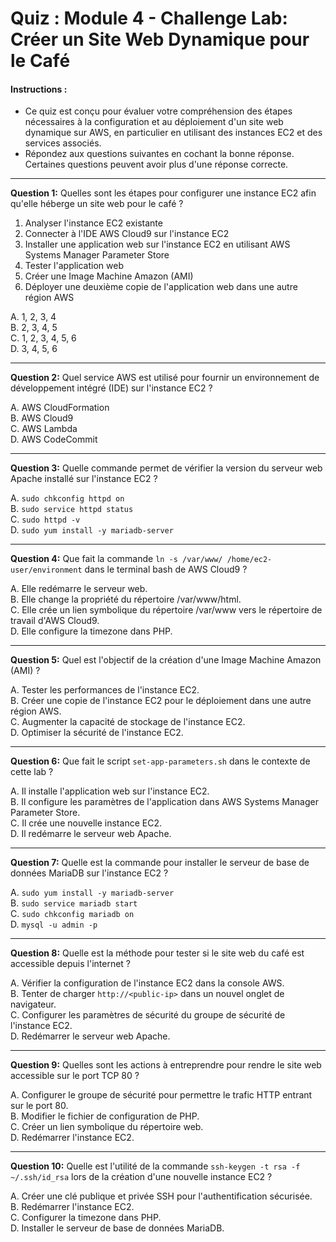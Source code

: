 # Quiz : Module 4 - Challenge Lab: Créer un Site Web Dynamique pour le Café

#### Instructions :
- Ce quiz est conçu pour évaluer votre compréhension des étapes nécessaires à la configuration et au déploiement d'un site web dynamique sur AWS, en particulier en utilisant des instances EC2 et des services associés.
- Répondez aux questions suivantes en cochant la bonne réponse. Certaines questions peuvent avoir plus d'une réponse correcte.

---

**Question 1:** Quelles sont les étapes pour configurer une instance EC2 afin qu'elle héberge un site web pour le café ?

1. Analyser l'instance EC2 existante
2. Connecter à l'IDE AWS Cloud9 sur l'instance EC2
3. Installer une application web sur l'instance EC2 en utilisant AWS Systems Manager Parameter Store
4. Tester l'application web
5. Créer une Image Machine Amazon (AMI)
6. Déployer une deuxième copie de l'application web dans une autre région AWS

A. 1, 2, 3, 4  
B. 2, 3, 4, 5  
C. 1, 2, 3, 4, 5, 6  
D. 3, 4, 5, 6  

---

**Question 2:** Quel service AWS est utilisé pour fournir un environnement de développement intégré (IDE) sur l'instance EC2 ?

A. AWS CloudFormation  
B. AWS Cloud9  
C. AWS Lambda  
D. AWS CodeCommit  

---

**Question 3:** Quelle commande permet de vérifier la version du serveur web Apache installé sur l'instance EC2 ?

A. `sudo chkconfig httpd on`  
B. `sudo service httpd status`  
C. `sudo httpd -v`  
D. `sudo yum install -y mariadb-server`  

---

**Question 4:** Que fait la commande `ln -s /var/www/ /home/ec2-user/environment` dans le terminal bash de AWS Cloud9 ?

A. Elle redémarre le serveur web.  
B. Elle change la propriété du répertoire /var/www/html.  
C. Elle crée un lien symbolique du répertoire /var/www vers le répertoire de travail d'AWS Cloud9.  
D. Elle configure la timezone dans PHP.  

---

**Question 5:** Quel est l'objectif de la création d'une Image Machine Amazon (AMI) ?

A. Tester les performances de l'instance EC2.  
B. Créer une copie de l'instance EC2 pour le déploiement dans une autre région AWS.  
C. Augmenter la capacité de stockage de l'instance EC2.  
D. Optimiser la sécurité de l'instance EC2.  

---

**Question 6:** Que fait le script `set-app-parameters.sh` dans le contexte de cette lab ?

A. Il installe l'application web sur l'instance EC2.  
B. Il configure les paramètres de l'application dans AWS Systems Manager Parameter Store.  
C. Il crée une nouvelle instance EC2.  
D. Il redémarre le serveur web Apache.  

---

**Question 7:** Quelle est la commande pour installer le serveur de base de données MariaDB sur l'instance EC2 ?

A. `sudo yum install -y mariadb-server`  
B. `sudo service mariadb start`  
C. `sudo chkconfig mariadb on`  
D. `mysql -u admin -p`  

---

**Question 8:** Quelle est la méthode pour tester si le site web du café est accessible depuis l'internet ?

A. Vérifier la configuration de l'instance EC2 dans la console AWS.  
B. Tenter de charger `http://<public-ip>` dans un nouvel onglet de navigateur.  
C. Configurer les paramètres de sécurité du groupe de sécurité de l'instance EC2.  
D. Redémarrer le serveur web Apache.  

---

**Question 9:** Quelles sont les actions à entreprendre pour rendre le site web accessible sur le port TCP 80 ?

A. Configurer le groupe de sécurité pour permettre le trafic HTTP entrant sur le port 80.  
B. Modifier le fichier de configuration de PHP.  
C. Créer un lien symbolique du répertoire web.  
D. Redémarrer l'instance EC2.  

---

**Question 10:** Quelle est l'utilité de la commande `ssh-keygen -t rsa -f ~/.ssh/id_rsa` lors de la création d'une nouvelle instance EC2 ?

A. Créer une clé publique et privée SSH pour l'authentification sécurisée.  
B. Redémarrer l'instance EC2.  
C. Configurer la timezone dans PHP.  
D. Installer le serveur de base de données MariaDB.  

